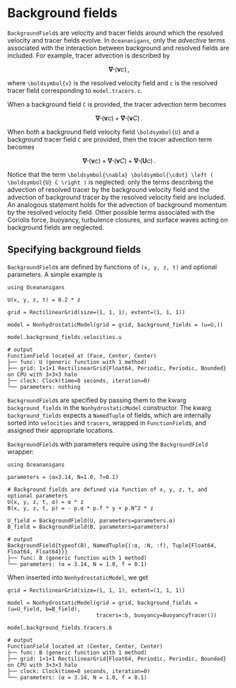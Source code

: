 # Background fields

`BackgroundField`s are velocity and tracer fields around which the resolved
velocity and tracer fields evolve. In `Oceananigans`, only the _advective_ terms
associated with the interaction between background and resolved fields are included.
For example, tracer advection is described by

```math
\boldsymbol{\nabla} \boldsymbol{\cdot} \left ( \boldsymbol{v} c \right ) \, ,
```

where ``\boldsymbol{v}`` is the resolved velocity field and ``c`` is the resolved
tracer field corresponding to `model.tracers.c`. 

When a background field ``C`` is provided, the tracer advection term becomes

```math
\boldsymbol{\nabla} \boldsymbol{\cdot} \left ( \boldsymbol{v} c \right ) 
    + \boldsymbol{\nabla} \boldsymbol{\cdot} \left ( \boldsymbol{v} C \right ) \, .
```

When both a background field velocity field ``\boldsymbol{U}`` and a background tracer field ``C``
are provided, then the tracer advection term becomes

```math
\boldsymbol{\nabla} \boldsymbol{\cdot} \left ( \boldsymbol{v} c \right ) 
    + \boldsymbol{\nabla} \boldsymbol{\cdot} \left ( \boldsymbol{v} C \right )
    + \boldsymbol{\nabla} \boldsymbol{\cdot} \left ( \boldsymbol{U} c \right ) \, .
```

Notice that the term ``\boldsymbol{\nabla} \boldsymbol{\cdot} \left ( \boldsymbol{U} C \right )`` 
is neglected: only the terms describing the advection of resolved tracer by the background 
velocity field and the advection of background tracer by the resolved velocity field are included.
An analogous statement holds for the advection of background momentum by the resolved
velocity field.
Other possible terms associated with the Coriolis force, buoyancy, turbulence closures,
and surface waves acting on background fields are neglected.

## Specifying background fields

`BackgroundField`s are defined by functions of ``(x, y, z, t)`` and optional parameters. A 
simple example is

```jldoctest
using Oceananigans

U(x, y, z, t) = 0.2 * z

grid = RectilinearGrid(size=(1, 1, 1), extent=(1, 1, 1))

model = NonhydrostaticModel(grid = grid, background_fields = (u=U,))

model.background_fields.velocities.u

# output
FunctionField located at (Face, Center, Center)
├── func: U (generic function with 1 method)
├── grid: 1×1×1 RectilinearGrid{Float64, Periodic, Periodic, Bounded} on CPU with 3×3×3 halo
├── clock: Clock(time=0 seconds, iteration=0)
└── parameters: nothing
```

`BackgroundField`s are specified by passing them to the kwarg `background_fields`
in the `NonhydrostaticModel` constructor. The kwarg `background_fields` expects
a `NamedTuple` of fields, which are internally sorted into `velocities` and `tracers`,
wrapped in `FunctionField`s, and assigned their appropriate locations.

`BackgroundField`s with parameters require using the `BackgroundField` wrapper:

```jldoctest moar_background
using Oceananigans

parameters = (α=3.14, N=1.0, f=0.1)

# Background fields are defined via function of x, y, z, t, and optional parameters
U(x, y, z, t, α) = α * z
B(x, y, z, t, p) = - p.α * p.f * y + p.N^2 * z 

U_field = BackgroundField(U, parameters=parameters.α)
B_field = BackgroundField(B, parameters=parameters)

# output
BackgroundField{typeof(B), NamedTuple{(:α, :N, :f), Tuple{Float64, Float64, Float64}}}
├── func: B (generic function with 1 method)
└── parameters: (α = 3.14, N = 1.0, f = 0.1)
```

When inserted into `NonhydrostaticModel`, we get

```jldoctest moar_background
grid = RectilinearGrid(size=(1, 1, 1), extent=(1, 1, 1))

model = NonhydrostaticModel(grid = grid, background_fields = (u=U_field, b=B_field),
                            tracers=:b, buoyancy=BuoyancyTracer())

model.background_fields.tracers.b

# output
FunctionField located at (Center, Center, Center)
├── func: B (generic function with 1 method)
├── grid: 1×1×1 RectilinearGrid{Float64, Periodic, Periodic, Bounded} on CPU with 3×3×3 halo
├── clock: Clock(time=0 seconds, iteration=0)
└── parameters: (α = 3.14, N = 1.0, f = 0.1)
```
